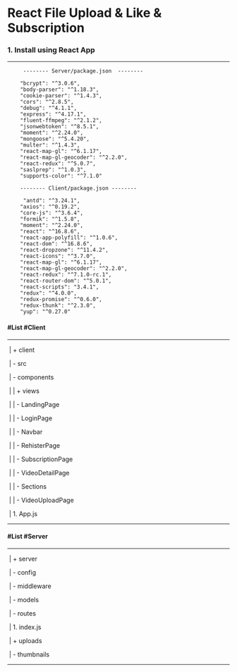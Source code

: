 # React File Upload & Like & Subscription

#### 

### 1. Install using React App

---



```
	 -------- Server/package.json  --------
	 
	"bcrypt": "^3.0.6",
    "body-parser": "^1.18.3",
    "cookie-parser": "^1.4.3",
    "cors": "^2.8.5",
    "debug": "^4.1.1",
    "express": "^4.17.1",
    "fluent-ffmpeg": "^2.1.2",
    "jsonwebtoken": "^8.5.1",
    "moment": "^2.24.0",
    "mongoose": "^5.4.20",
    "multer": "^1.4.3",
    "react-map-gl": "^6.1.17",
    "react-map-gl-geocoder": "^2.2.0",
    "react-redux": "^5.0.7",
    "saslprep": "^1.0.3",
    "supports-color": "^7.1.0"
    
    -------- Client/package.json --------
    
     "antd": "^3.24.1",
    "axios": "^0.19.2",
    "core-js": "^3.6.4",
    "formik": "^1.5.8",
    "moment": "^2.24.0",
    "react": "^16.8.6",
    "react-app-polyfill": "^1.0.6",
    "react-dom": "^16.8.6",
    "react-dropzone": "^11.4.2",
    "react-icons": "^3.7.0",
    "react-map-gl": "^6.1.17",
    "react-map-gl-geocoder": "^2.2.0",
    "react-redux": "^7.1.0-rc.1",
    "react-router-dom": "^5.0.1",
    "react-scripts": "3.4.1",
    "redux": "^4.0.0",
    "redux-promise": "^0.6.0",
    "redux-thunk": "^2.3.0",
    "yup": "^0.27.0"
```



#### #List #Client

---

​	| + client 

​		| - src

​			| - components

​			|        | + views

​			|		| - LandingPage

​			|		| - LoginPage

​			|		| - Navbar

​			|		| - RehisterPage

​			|		| - SubscriptionPage

​			|		| - VideoDetailPage

​			|			| - Sections

​			|		| - VideoUploadPage

​			|  1. App.js

---



#### #List #Server

---

​	| + server

​		| - config

​		| - middleware

​		| - models

​		| - routes

​		| 1. index.js

​	| + uploads

​		| - thumbnails

---



### 
